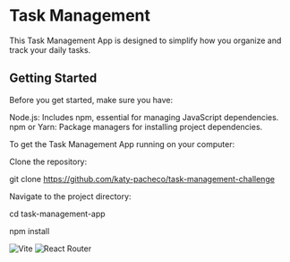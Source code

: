# Task Management

This Task Management App is designed to simplify how you organize and track your daily tasks.

## Getting Started

Before you get started, make sure you have:

Node.js: Includes npm, essential for managing JavaScript dependencies.
npm or Yarn: Package managers for installing project dependencies.

To get the Task Management App running on your computer:

Clone the repository:

git clone https://github.com/katy-pacheco/task-management-challenge

Navigate to the project directory:

cd task-management-app

npm install

![Vite](https://img.shields.io/badge/vite-%23646CFF.svg?style=for-the-badge&logo=vite&logoColor=white)
![React Router](https://img.shields.io/badge/React_Router-CA4245?style=for-the-badge&logo=react-router&logoColor=white)
